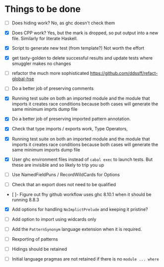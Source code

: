 # Things to be done

- [ ] Does hiding work? No, as ghc doesn't check them

- [X] Does CPP work? Yes, but the mark is dropped, so put output into a new
  file.  Similarly for literate Haskell.

- [x] Script to generate new test (from template?) Not worth the effort

- [X] get tasty-golden to delete successful results and update tests where
      smuggler makes no changes

- [ ] refactor the much more sophisticated https://github.com/ddssff/refact-global-hse

- [ ] Do a better job of preserving comments

- [X] Running test suite on both an imported module and the module that imports
      it creates race conditions because both cases will generate the same minimum
      imprts dump file

- [X] Do a better job of preserving imported pattern annotation.

- [X] Check that type imports / exports work, Type Operators,

- [X] Running test suite on both an imported module and the module that imports
      it creates race conditions because both cases will generate the same minimum
      imports dump file

- [x] User ghc environment files instead of `cabal exec` to launch tests.  But
  these are invisible and so likely to trip you up

- [ ] Use NamedFieldPuns / RecordWildCards for Options

- [ ] Check that an export does not need to be qualified

- [ ]- Figure out fhy github workflow uses ghc 8.10.1 when it should be running 8.8.3

- [X] Add options for handling `NoImplictPrelude` and keeping it pristine?

- [ ] Add option to import using widcards only

- [ ] Add the `PatternSynonym` language extension when it is required.

- [ ] Rexporting of patterns

- [ ] Hidings should be retained

- [ ] Initial language pragmas are not retained if there is no `module ...
  where`
